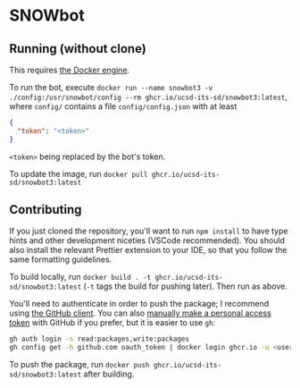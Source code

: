 # SNOWbot

## Running (without clone)

This requires [the Docker engine](https://www.docker.com/products/docker-desktop/).

To run the bot, execute `docker run --name snowbot3 -v ./config:/usr/snowbot/config --rm ghcr.io/ucsd-its-sd/snowbot3:latest`, where `config/` contains a file `config/config.json` with at least

```json
{
  "token": "<token>"
}
```

`<token>` being replaced by the bot's token.

To update the image, run `docker pull ghcr.io/ucsd-its-sd/snowbot3:latest`

## Contributing

If you just cloned the repository, you'll want to run `npm install` to have type hints and other development niceties (VSCode recommended). You should also install the relevant Prettier extension to your IDE, so that you follow the same formatting guidelines.

To build locally, run `docker build . -t ghcr.io/ucsd-its-sd/snowbot3:latest` (`-t` tags the build for pushing later). Then run as above.

You'll need to authenticate in order to push the package; I recommend using [the GitHub client](https://cli.github.com/). You can also [manually make a personal access token](https://docs.github.com/en/packages/working-with-a-github-packages-registry/working-with-the-container-registry#authenticating-to-the-container-registry) with GitHub if you prefer, but it is easier to use `gh`:

```sh
gh auth login -s read:packages,write:packages
gh config get -h github.com oauth_token | docker login ghcr.io -u <username> --password-stdin
```

To push the package, run `docker push ghcr.io/ucsd-its-sd/snowbot3:latest` after building.
